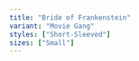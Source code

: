 ```yaml
---
title: "Bride of Frankenstein"
variant: "Movie Gang"
styles: ["Short-Sleeved"]
sizes: ["Small"]
---
```

